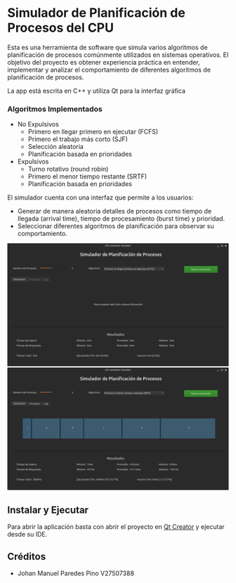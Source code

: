 
# Simulador de Planificación de Procesos del CPU

Esta es una herramienta de software que simula varios algoritmos de planificación de procesos comúnmente utilizados en sistemas operativos. El objetivo del proyecto es obtener experiencia práctica en entender, implementar y analizar el comportamiento de diferentes algoritmos de planificación de procesos.

La app está escrita en C++ y utiliza Qt para la interfaz gráfica

 ### Algoritmos Implementados
- No Expulsivos
    - Primero en llegar primero en ejecutar (FCFS)
    - Primero el trabajo más corto (SJF)
    - Selección aleatoria
    - Planificación basada en prioridades
- Expulsivos
    - Turno rotativo (round robin)
    - Primero el menor tiempo restante (SRTF)
    - Planificación basada en prioridades

El simulador cuenta con una interfaz que permite a los usuarios:

- Generar de manera aleatoria detalles de procesos como tiempo de llegada (arrival time), tiempo de procesamiento (burst time) y prioridad.
- Seleccionar diferentes algoritmos de planificación para observar su comportamiento.

![Captura de Pantalla 1](imgs/screenshot_1.png)
![Captura de Pantalla 2](imgs/screenshot_2.png)

## Instalar y Ejecutar

Para abrir la aplicación basta con abrir el proyecto en [Qt Creator](https://www.qt.io/download-open-source) y ejecutar desde su IDE.

## Créditos

- Johan Manuel Paredes Pino V27507388